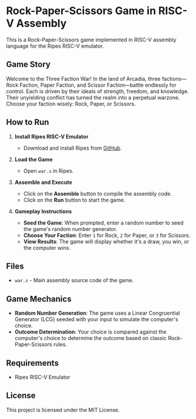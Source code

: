 # Rock-Paper-Scissors Game in RISC-V Assembly

This is a Rock-Paper-Scissors game implemented in RISC-V assembly language for the Ripes RISC-V emulator.

## Game Story

Welcome to the Three Faction War! In the land of Arcadia, three factions—Rock Faction, Paper Faction, and Scissor Faction—battle endlessly for control. Each is driven by their ideals of strength, freedom, and knowledge. Their unyielding conflict has turned the realm into a perpetual warzone. Choose your faction wisely: Rock, Paper, or Scissors.

## How to Run

1. **Install Ripes RISC-V Emulator**
   - Download and install Ripes from [GitHub](https://github.com/mortbopet/Ripes/releases).

2. **Load the Game**
   - Open `war.s` in Ripes.

3. **Assemble and Execute**
   - Click on the **Assemble** button to compile the assembly code.
   - Click on the **Run** button to start the game.

4. **Gameplay Instructions**
   - **Seed the Game**: When prompted, enter a random number to seed the game's random number generator.
   - **Choose Your Faction**: Enter `1` for Rock, `2` for Paper, or `3` for Scissors.
   - **View Results**: The game will display whether it's a draw, you win, or the computer wins.

## Files

- `war.s` - Main assembly source code of the game.

## Game Mechanics

- **Random Number Generation**: The game uses a Linear Congruential Generator (LCG) seeded with your input to simulate the computer's choice.
- **Outcome Determination**: Your choice is compared against the computer's choice to determine the outcome based on classic Rock-Paper-Scissors rules.

## Requirements

- Ripes RISC-V Emulator

## License

This project is licensed under the MIT License.

